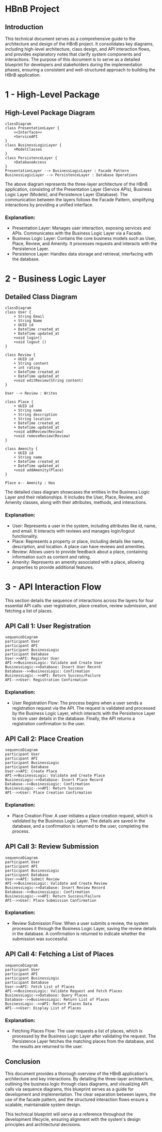 # HBnB Project

## Introduction
This technical document serves as a comprehensive guide to the architecture and design of the HBnB project. It consolidates key diagrams, including high-level architecture, class design, and API interaction flows, and provides explanatory notes that clarify system components and interactions. The purpose of this document is to serve as a detailed blueprint for developers and stakeholders during the implementation phases, ensuring a consistent and well-structured approach to building the HBnB application.

# 1 - High-Level Package
## High-Level Package Diagram
```mermaid
classDiagram
class PresentationLayer {
    <<Interface>>
    +ServiceAPI
}
class BusinessLogicLayer {
    +ModelClasses
}
class PersistenceLayer {
    +DatabaseAccess
}
PresentationLayer --> BusinessLogicLayer : Facade Pattern
BusinessLogicLayer --> PersistenceLayer : Database Operations

```
The above diagram represents the three-layer architecture of the HBnB application, consisting of the Presentation Layer (Service APIs), Business Logic Layer (Models), and Persistence Layer (Database). The communication between the layers follows the Facade Pattern, simplifying interactions by providing a unified interface.

### Explanation:
- Presentation Layer: Manages user interaction, exposing services and APIs. Communicates with the Business Logic Layer via a Facade.
- Business Logic Layer: Contains the core business models such as User, Place, Review, and Amenity. It processes requests and interacts with the Persistence Layer.
- Persistence Layer: Handles data storage and retrieval, interfacing with the database.

# 2 - Business Logic Layer
## Detailed Class Diagram

```mermaid
classDiagram
class User {
    + String Email
    + String Name
    + UUID id
    + DateTime created_at
    + DateTime updated_at
    +void login()
    +void logout ()
}

class Review {
    + UUID id
    + String content
    + int rating
    + DateTime created_at
    + DateTime updated_at
    +void editReview(String content)
}

User --> Review : Writes

class Place {
    + UUID id
    + String name
    + String description
    + String location
    + DateTime created_at
    + DateTime updated_at
    +void addReview(Review)
    +void removeReview(Review)
}

class Amenity {
    + UUID id
    + String name
    + DateTime created_at
    + DateTime updated_at
    +void addAmenity(Place)
}

Place o-- Amenity : Has

```
The detailed class diagram showcases the entities in the Business Logic Layer and their relationships. It includes the User, Place, Review, and Amenity classes, along with their attributes, methods, and interactions.

### Explanation:
- User: Represents a user in the system, including attributes like id, name, and email. It interacts with reviews and manages login/logout functionality.
- Place: Represents a property or place, including details like name, description, and location. A place can have reviews and amenities.
- Review: Allows users to provide feedback about a place, containing information such as content and rating.
- Amenity: Represents an amenity associated with a place, allowing properties to provide additional features.

#  3 - API Interaction Flow
This section details the sequence of interactions across the layers for four essential API calls: user registration, place creation, review submission, and fetching a list of places.
## API Call 1: User Registration

```mermaid
sequenceDiagram
participant User
participant API
participant BusinessLogic
participant Database
User->>API: Register User
API->>BusinessLogic: Validate and Create User
BusinessLogic->>Database: Insert User Record
Database-->>BusinessLogic: Confirmation
BusinessLogic-->>API: Return Success/Failure
API-->>User: Registration Confirmation
```
### Explanation:
- User Registration Flow: The process begins when a user sends a registration request via the API. The request is validated and processed by the Business Logic Layer, which interacts with the Persistence Layer to store user details in the database. Finally, the API returns a registration confirmation to the user.
## API Call 2: Place Creation

```mermaid
sequenceDiagram
participant User
participant API
participant BusinessLogic
participant Database
User->>API: Create Place
API->>BusinessLogic: Validate and Create Place
BusinessLogic->>Database: Insert Place Record
Database-->>BusinessLogic: Confirmation
BusinessLogic-->>API: Return Success
API-->>User: Place Creation Confirmation
```
### Explanation:
- Place Creation Flow: A user initiates a place creation request, which is validated by the Business Logic Layer. The details are saved in the database, and a confirmation is returned to the user, completing the process.

## API Call 3: Review Submission
```mermaid
sequenceDiagram
participant User
participant API
participant BusinessLogic
participant Database
User->>API: Submit Review
API->>BusinessLogic: Validate and Create Review
BusinessLogic->>Database: Insert Review Record
Database-->>BusinessLogic: Confirmation
BusinessLogic-->>API: Return Success/Failure
API-->>User: Place Submission Confirmation
```
### Explanation:
- Review Submission Flow: When a user submits a review, the system processes it through the Business Logic Layer, saving the review details in the database. A confirmation is returned to indicate whether the submission was successful.

## API Call 4: Fetching a List of Places
```mermaid
sequenceDiagram
participant User
participant API
participant BusinessLogic
participant Database
User->>API: Fetch List of Places
API->>BusinessLogic: Validate Request and Fetch Places
BusinessLogic->>Database: Query Places
Database-->>BusinessLogic: Return List of Places
BusinessLogic-->>API: Return Places Data
API-->>User: Display List of Places
```
### Explanation:
- Fetching Places Flow: The user requests a list of places, which is processed by the Business Logic Layer after validating the request. The Persistence Layer fetches the matching places from the database, and the results are returned to the user.


## Conclusion

This document provides a thorough overview of the HBnB application's architecture and key interactions. By detailing the three-layer architecture, outlining the business logic through class diagrams, and visualizing API calls via sequence diagrams, this blueprint serves as a guide for development and implementation. The clear separation between layers, the use of the facade pattern, and the structured interaction flows ensure a scalable, maintainable system design.

This technical blueprint will serve as a reference throughout the development lifecycle, ensuring alignment with the system's design principles and architectural decisions.
